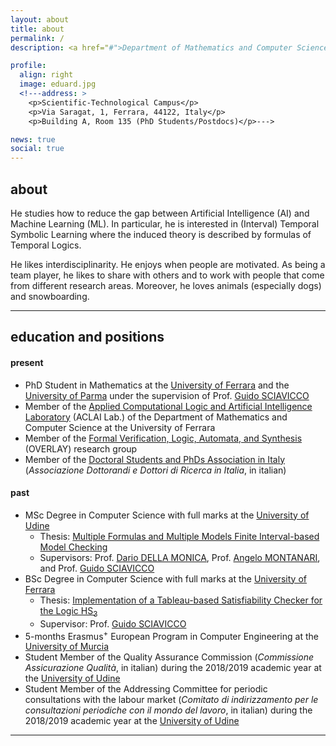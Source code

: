 ```yaml
---
layout: about
title: about
permalink: /
description: <a href="#">Department of Mathematics and Computer Science</a>. Address. Contacts. Moto. Etc.

profile:
  align: right
  image: eduard.jpg
  <!---address: >
    <p>Scientific-Technological Campus</p>
    <p>Via Saragat, 1, Ferrara, 44122, Italy</p>
    <p>Building A, Room 135 (PhD Students/Postdocs)</p>--->

news: true
social: true
---
```


## about

He studies how to reduce the gap between Artificial Intelligence (AI) and Machine Learning (ML). In particular, he is interested in (Interval) Temporal Symbolic Learning where the induced theory is described by formulas of Temporal Logics.

He likes interdisciplinarity. He enjoys when people are motivated. As being a team player, he likes to share with others and to work with people that come from different research areas. Moreover, he loves animals (especially dogs) and snowboarding. 

---

## education and positions

#### present
* PhD Student in Mathematics at the [University of Ferrara](http://www.unife.it) and the [University of Parma](http://www.unipr.it) under the supervision of Prof. [Guido SCIAVICCO](https://sites.google.com/unife.it/guido/)
* Member of the [Applied Computational Logic and Artificial Intelligence Laboratory](https://sites.google.com/unife.it/aclai-lab) (ACLAI Lab.) of the Department of Mathematics and Computer Science at the University of Ferrara
* Member of the [Formal Verification, Logic, Automata, and Synthesis](https://overlay.uniud.it/) (OVERLAY) research group
* Member of the [Doctoral Students and PhDs Association in Italy](http://www.dottorato.it) (*Associazione Dottorandi e Dottori di Ricerca in Italia*, in italian)

#### past
* MSc Degree in Computer Science with full marks at the [University of Udine](http://www.uniud.it)
	* Thesis: [Multiple Formulas and Multiple Models Finite Interval-based Model Checking](assets/pdf/theses/mmmc.pdf)
    * Supervisors: Prof. [Dario DELLA MONICA](https://users.dimi.uniud.it/~dario.dellamonica/), Prof. [Angelo MONTANARI](https://users.dimi.uniud.it/~angelo.montanari/index.php), and Prof. [Guido SCIAVICCO](https://sites.google.com/unife.it/guido/)
* BSc Degree in Computer Science with full marks at the [University of Ferrara](http://www.unife.it)
    * Thesis: [Implementation of a Tableau-based Satisfiability Checker for the Logic HS<sub>3</sub>](assets/pdf/theses/hs3.pdf)
    * Supervisor: Prof. [Guido SCIAVICCO](https://sites.google.com/unife.it/guido/)
* 5-months Erasmus<sup>+</sup> European Program in Computer Engineering at the [University of Murcia](https://www.um.es/)
* Student Member of the Quality Assurance Commission (*Commissione Assicurazione Qualità*, in italian) during the 2018/2019 academic year at the [University of Udine](http://www.uniud.it)
* Student Member of the Addressing Committee for periodic consultations with the labour market (*Comitato di indirizzamento per le consultazioni periodiche con il mondo del lavoro*, in italian) during the 2018/2019 academic year at the [University of Udine](http://www.uniud.it)

---
<!---
Write your biography here. Tell the world about yourself. Link to your favorite [subreddit](http://reddit.com){:target="\_blank"}. You can put a picture in, too. The code is already in, just name your picture `prof_pic.jpg` and put it in the `img/` folder.

Put your address / P.O. box / other info right below your picture. You can also disable any these elements by editing `profile` property of the YAML header of your `_pages/about.md`. Edit `_bibliography/papers.bib` and Jekyll will render your [publications page](/al-folio/publications/) automatically.

Link to your social media connections, too. This theme is set up to use [Font Awesome icons](http://fortawesome.github.io/Font-Awesome/){:target="\_blank"} and [Academicons](https://jpswalsh.github.io/academicons/){:target="\_blank"}, like the ones below. Add your Facebook, Twitter, LinkedIn, Google Scholar, or just disable all of them.
--->

